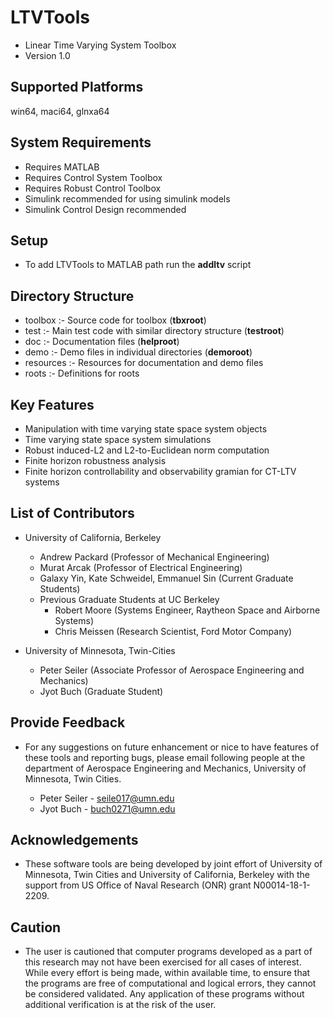 # LTVTools
* Linear Time Varying System Toolbox
* Version 1.0

## Supported Platforms
win64, maci64, glnxa64

## System Requirements
* Requires MATLAB
* Requires Control System Toolbox
* Requires Robust Control Toolbox
* Simulink recommended for using simulink models
* Simulink Control Design recommended

## Setup
* To add LTVTools to MATLAB path run the **addltv** script

## Directory Structure
* toolbox   :- Source code for toolbox (**tbxroot**)       
* test      :- Main test code with similar directory structure (**testroot**)
* doc       :- Documentation files (**helproot**)
* demo      :- Demo files in individual directories (**demoroot**)
* resources :- Resources for documentation and demo files
* roots     :- Definitions for roots

## Key Features
* Manipulation with time varying state space system objects
* Time varying state space system simulations
* Robust induced-L2 and L2-to-Euclidean norm computation
* Finite horizon robustness analysis
* Finite horizon controllability and observability gramian for CT-LTV systems

## List of Contributors 
* University of California, Berkeley 
  - Andrew Packard (Professor of Mechanical Engineering) 
  - Murat Arcak (Professor of Electrical Engineering) 
  - Galaxy Yin, Kate Schweidel, Emmanuel Sin (Current Graduate Students)
  - Previous Graduate Students at UC Berkeley
    - Robert Moore (Systems Engineer, Raytheon Space and Airborne Systems) 
    - Chris Meissen (Research Scientist, Ford Motor Company) 

* University of Minnesota, Twin-Cities 
  - Peter Seiler (Associate Professor of Aerospace Engineering and Mechanics) 
  - Jyot Buch (Graduate Student)

## Provide Feedback
* For any suggestions on future enhancement or nice to have features of these tools and reporting bugs, please email following people at the department of Aerospace Engineering and Mechanics, University of Minnesota, Twin Cities.

  - Peter Seiler - seile017@umn.edu
  - Jyot Buch - buch0271@umn.edu
  
## Acknowledgements
* These software tools are being developed by joint effort of University of Minnesota, Twin Cities and University of California, Berkeley with the support from US Office of Naval Research (ONR) grant N00014-18-1-2209.

## Caution
* The user is cautioned that computer programs developed as a part of this research may not have been exercised for all cases of interest. While every effort is being made, within available time, to ensure that the programs are free of computational and logical errors, they cannot be considered validated. Any application of these programs without additional verification is at the risk of the user.
